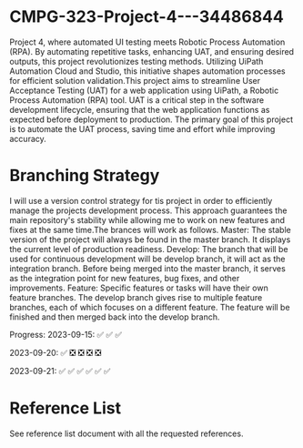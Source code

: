 # CMPG-323-Project-4---34486844
Project 4, where automated UI testing meets Robotic Process Automation (RPA). By automating repetitive tasks, enhancing UAT, and ensuring desired outputs, this project revolutionizes testing methods. Utilizing UiPath Automation Cloud and Studio, this initiative shapes automation processes for efficient solution validation.This project aims to streamline User Acceptance Testing (UAT) for a web application using UiPath, a Robotic Process Automation (RPA) tool. UAT is a critical step in the software development lifecycle, ensuring that the web application functions as expected before deployment to production. The primary goal of this project is to automate the UAT process, saving time and effort while improving accuracy.

# Branching Strategy
I will use a version control strategy for tis project in order to efficiently manage the projects development process. This approach guarantees the main repository's stability while allowing me to work on new features and fixes at the same time.The brances will work as follows.
Master: The stable version of the project will always be found in the master branch. It displays the current level of production readiness. Develop: The branch that will be used for continuous development will be develop branch, it will act as the integration branch. Before being merged into the master branch, it serves as the integration point for new features, bug fixes, and other improvements. 
Feature: Specific features or tasks will have their own feature branches. The develop branch gives rise to multiple feature branches, each of which focuses on a different feature. The feature will be finished and then merged back into the develop branch.

Progress: 
2023-09-15:
✅
✅
✅

2023-09-20:
✅
❎
❎
❎
❎

2023-09-21:
✅
✅
✅
✅
✅
✅

# Reference List
See reference list document with all the requested references.
